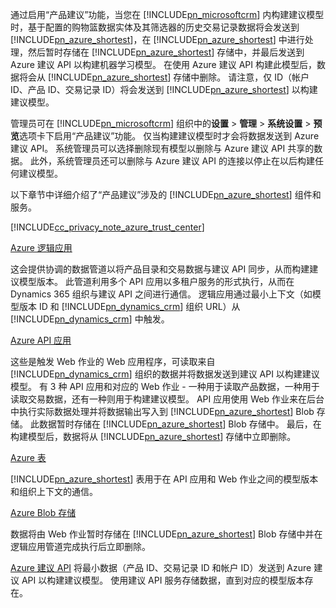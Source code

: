 通过启用“产品建议”功能，当您在 [!INCLUDE[pn_microsoftcrm](pn-microsoftcrm.md)] 内构建建议模型时，基于配置的购物篮数据实体及其筛选器的历史交易记录数据将会发送到 [!INCLUDE[pn_azure_shortest](pn-azure-shortest.md)]，在 [!INCLUDE[pn_azure_shortest](pn-azure-shortest.md)] 中进行处理，然后暂时存储在 [!INCLUDE[pn_azure_shortest](pn-azure-shortest.md)] 存储中，并最后发送到 Azure 建议 API 以构建机器学习模型。 在使用 Azure 建议 API 构建此模型后，数据将会从 [!INCLUDE[pn_azure_shortest](pn-azure-shortest.md)] 存储中删除。 请注意，仅 ID（帐户 ID、产品 ID、交易记录 ID）将会发送到 [!INCLUDE[pn_azure_shortest](pn-azure-shortest.md)] 以构建建议模型。

管理员可在 [!INCLUDE[pn_microsoftcrm](pn-microsoftcrm.md)] 组织中的**设置** &gt; **管理** &gt; **系统设置** &gt; **预览**选项卡下启用“产品建议”功能。 仅当构建建议模型时才会将数据发送到 Azure 建议 API。 系统管理员可以选择删除现有模型以删除与 Azure 建议 API 共享的数据。 此外，系统管理员还可以删除与 Azure 建议 API 的连接以停止在以后构建任何建议模型。

以下章节中详细介绍了“产品建议”涉及的 [!INCLUDE[pn_azure_shortest](pn-azure-shortest.md)] 组件和服务。

[!INCLUDE[cc_privacy_note_azure_trust_center](cc-privacy-note-azure-trust-center.md)]

[Azure 逻辑应用](https://azure.microsoft.com/services/app-service/logic/)

这会提供协调的数据管道以将产品目录和交易数据与建议 API 同步，从而构建建议模型版本。 此管道利用多个 API 应用以多租户服务的形式执行，从而在 Dynamics 365 组织与建议 API 之间进行通信。 逻辑应用通过最小上下文（如模型版本 ID 和 [!INCLUDE[pn_dynamics_crm](pn-dynamics-crm.md)] 组织 URL）从 [!INCLUDE[pn_dynamics_crm](pn-dynamics-crm.md)] 中触发。 

[Azure API 应用](https://azure.microsoft.com/services/app-service/api/)

这些是触发 Web 作业的 Web 应用程序，可读取来自 [!INCLUDE[pn_dynamics_crm](pn-dynamics-crm.md)] 组织的数据并将数据发送到建议 API 以构建建议模型。 有 3 种 API 应用和对应的 Web 作业 - 一种用于读取产品数据，一种用于读取交易数据，还有一种则用于构建建议模型。 API 应用使用 Web 作业来在后台中执行实际数据处理并将数据输出写入到 [!INCLUDE[pn_azure_shortest](pn-azure-shortest.md)] Blob 存储。 此数据暂时存储在 [!INCLUDE[pn_azure_shortest](pn-azure-shortest.md)] Blob 存储中。 最后，在构建模型后，数据将从 [!INCLUDE[pn_azure_shortest](pn-azure-shortest.md)] 存储中立即删除。

[Azure 表](https://azure.microsoft.com/services/storage/tables/)

[!INCLUDE[pn_azure_shortest](pn-azure-shortest.md)] 表用于在 API 应用和 Web 作业之间的模型版本和组织上下文的通信。

[Azure Blob 存储](https://azure.microsoft.com/services/storage/) 

数据将由 Web 作业暂时存储在 [!INCLUDE[pn_azure_shortest](pn-azure-shortest.md)] Blob 存储中并在逻辑应用管道完成执行后立即删除。

[Azure 建议 API](https://www.microsoft.com/cognitive-services/recommendations-api) 将最小数据（产品 ID、交易记录 ID 和帐户 ID）发送到 Azure 建议 API 以构建建议模型。 使用建议 API 服务存储数据，直到对应的模型版本存在。
